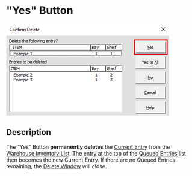 # "Yes" Button

![Alt text](/images/image60.png "Yes Button")

## Description

The “Yes” Button **permanently deletes** the [Current Entry](58_current_entry.md) from the [Warehouse Inventory List](06_warehouse_inventory_list.md). The entry at the top of the [Queued Entries](59_queued_entries.md) list then becomes the new Current Entry. If there are no Queued Entries remaining, the [Delete Window](57_delete_window.md) will close.